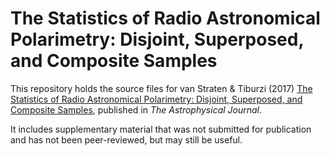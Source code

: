 
# The Statistics of Radio Astronomical Polarimetry: Disjoint, Superposed, and Composite Samples

This repository holds the source files for van Straten &amp; Tiburzi (2017) <a href="http://dx.doi.org/10.3847/1538-4357/835/2/293">The Statistics of Radio Astronomical Polarimetry: Disjoint, Superposed, and Composite Samples</a>, published in <i>The Astrophysical Journal</i>.


It includes supplementary material that was not submitted for publication and has not been peer-reviewed, but may still be useful.

